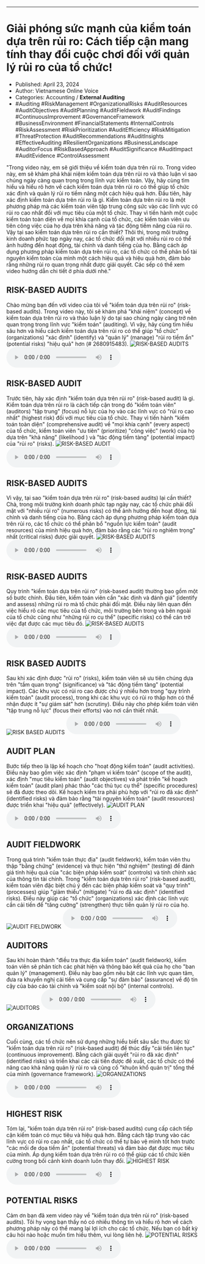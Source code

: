 
---

# Giải phóng sức mạnh của kiểm toán dựa trên rủi ro: Cách tiếp cận mang tính thay đổi cuộc chơi đối với quản lý rủi ro của tổ chức!

- Published: April 23, 2024
- Author: Vietnamese Online Voice
- Categories: Accounting / **External Auditing**
- #Auditing #RiskManagement #OrganizationalRisks #AuditResources #AuditObjectives #AuditPlanning #AuditFieldwork #AuditFindings #ContinuousImprovement #GovernanceFramework #BusinessEnvironment #FinancialStatements #InternalControls #RiskAssessment #RiskPrioritization #AuditEfficiency #RiskMitigation #ThreatProtection #AuditRecommendations #AuditInsights #EffectiveAuditing #ResilientOrganizations #BusinessLandscape #AuditorFocus #RiskBasedApproach #AuditSignificance #AuditImpact #AuditEvidence #ControlAssessment

"Trong video này, em sẽ giới thiệu về kiểm toán dựa trên rủi ro. Trong video này, em sẽ khám phá khái niệm kiểm toán dựa trên rủi ro và thảo luận vì sao chúng ngày càng quan trọng trong lĩnh vực kiểm toán. Vậy, hãy cùng tìm hiểu và hiểu rõ hơn về cách kiểm toán dựa trên rủi ro có thể giúp tổ chức xác định và quản lý rủi ro tiềm năng một cách hiệu quả hơn. Đầu tiên, hãy xác định kiểm toán dựa trên rủi ro là gì. Kiểm toán dựa trên rủi ro là một phương pháp mà các kiểm toán viên tập trung công sức vào các lĩnh vực có rủi ro cao nhất đối với mục tiêu của một tổ chức. Thay vì tiến hành một cuộc kiểm toán toàn diện về mọi khía cạnh của tổ chức, các kiểm toán viên ưu tiên công việc của họ dựa trên khả năng và tác động tiềm năng của rủi ro. Vậy tại sao kiểm toán dựa trên rủi ro cần thiết? Thôi thì, trong môi trường kinh doanh phức tạp ngày nay, các tổ chức đối mặt với nhiều rủi ro có thể ảnh hưởng đến hoạt động, tài chính và danh tiếng của họ. Bằng cách áp dụng phương pháp kiểm toán dựa trên rủi ro, các tổ chức có thể phân bổ tài nguyên kiểm toán của mình một cách hiệu quả và hiệu quả hơn, đảm bảo rằng những rủi ro quan trọng nhất được giải quyết. Các sếp có thể xem video hướng dẫn chi tiết ở phía dưới nhé."


## RISK-BASED AUDITS

Chào mừng bạn đến với video của tôi về "kiểm toán dựa trên rủi ro" (risk-based audits). Trong video này, tôi sẽ khám phá "khái niệm" (concept) về kiểm toán dựa trên rủi ro và thảo luận lý do tại sao chúng ngày càng trở nên quan trọng trong lĩnh vực "kiểm toán" (auditing). Vì vậy, hãy cùng tìm hiểu sâu hơn và hiểu cách kiểm toán dựa trên rủi ro có thể giúp "tổ chức" (organizations) "xác định" (identify) và "quản lý" (manage) "rủi ro tiềm ẩn" (potential risks) "hiệu quả" hơn (# 2680915483).
![RISK-BASED AUDITS](https://http-archiver-apis-production-80.schnworks.com/storage/images/transitions/2024-04-23/transition--12587244983-Montserrat-ExtraBold-004895.jpg)
<audio controls>
    <source src="https://http-archiver-apis-production-80.schnworks.com/storage/audio/file-42206261235.mp3" type="audio/mpeg">
</audio>



## RISK-BASED AUDIT

Trước tiên, hãy xác định "kiểm toán dựa trên rủi ro" (risk-based audit) là gì. Kiểm toán dựa trên rủi ro là cách tiếp cận trong đó "kiểm toán viên" (auditors) "tập trung" (focus) nỗ lực của họ vào các lĩnh vực có "rủi ro cao nhất" (highest risk) đối với mục tiêu của tổ chức. Thay vì tiến hành "kiểm toán toàn diện" (comprehensive audit) về "mọi khía cạnh" (every aspect) của tổ chức, kiểm toán viên "ưu tiên" (prioritize) "công việc" (work) của họ dựa trên "khả năng" (likelihood ) và "tác động tiềm tàng" (potential impact) của "rủi ro" (risks).
![RISK-BASED AUDIT](https://http-archiver-apis-production-80.schnworks.com/storage/images/transitions/2024-04-23/transition--23201387519-Montserrat-SemiBold-1A237E.jpg)
<audio controls>
    <source src="https://http-archiver-apis-production-80.schnworks.com/storage/audio/file-13766362368.mp3" type="audio/mpeg">
</audio>



## RISK-BASED AUDITS

Vì vậy, tại sao "kiểm toán dựa trên rủi ro" (risk-based audits) lại cần thiết? Chà, trong môi trường kinh doanh phức tạp ngày nay, các tổ chức phải đối mặt với "nhiều rủi ro" (numerous risks) có thể ảnh hưởng đến hoạt động, tài chính và danh tiếng của họ. Bằng cách áp dụng phương pháp kiểm toán dựa trên rủi ro, các tổ chức có thể phân bổ "nguồn lực kiểm toán" (audit resources) của mình hiệu quả hơn, đảm bảo rằng các "rủi ro nghiêm trọng" nhất (critical risks) được giải quyết.
![RISK-BASED AUDITS](https://http-archiver-apis-production-80.schnworks.com/storage/images/transitions/2024-04-23/transition-26351503709-Montserrat-Black-4A148C.jpg)
<audio controls>
    <source src="https://http-archiver-apis-production-80.schnworks.com/storage/audio/file-37685726557.mp3" type="audio/mpeg">
</audio>



## RISK-BASED AUDITS

Quy trình "kiểm toán dựa trên rủi ro" (risk-based audit) thường bao gồm một số bước chính. Đầu tiên, kiểm toán viên cần "xác định và đánh giá" (identify and assess) những rủi ro mà tổ chức phải đối mặt. Điều này liên quan đến việc hiểu rõ các mục tiêu của tổ chức, môi trường bên trong và bên ngoài của tổ chức cũng như "những rủi ro cụ thể" (specific risks) có thể cản trở việc đạt được các mục tiêu đó.
![RISK-BASED AUDITS](https://http-archiver-apis-production-80.schnworks.com/storage/images/transitions/2024-04-23/transition--23784834470-Montserrat-Thin-880E4F.jpg)
<audio controls>
    <source src="https://http-archiver-apis-production-80.schnworks.com/storage/audio/file-7935279899.mp3" type="audio/mpeg">
</audio>



## RISK BASED AUDITS

Sau khi xác định được "rủi ro" (risks), kiểm toán viên sẽ ưu tiên chúng dựa trên "tầm quan trọng" (significance) và "tác động tiềm tàng" (potential impact). Các khu vực có rủi ro cao được chú ý nhiều hơn trong "quy trình kiểm toán" (audit process), trong khi các khu vực có rủi ro thấp hơn có thể nhận được ít "sự giám sát" hơn (scrutiny). Điều này cho phép kiểm toán viên "tập trung nỗ lực" (focus their efforts) vào nơi cần thiết nhất.
![RISK BASED AUDITS](https://http-archiver-apis-production-80.schnworks.com/storage/images/transitions/2024-04-23/transition--11926254736-Montserrat-Medium-880E4F.jpg)
<audio controls>
    <source src="https://http-archiver-apis-production-80.schnworks.com/storage/audio/file-12710437415.mp3" type="audio/mpeg">
</audio>



## AUDIT PLAN

Bước tiếp theo là lập kế hoạch cho "hoạt động kiểm toán" (audit activities). Điều này bao gồm việc xác định "phạm vi kiểm toán" (scope of the audit), xác định "mục tiêu kiểm toán" (audit objectives) và phát triển "kế hoạch kiểm toán" (audit plan) phác thảo "các thủ tục cụ thể" (specific procedures) sẽ đã được theo dõi. Kế hoạch kiểm tra phải phù hợp với "rủi ro đã xác định" (identified risks) và đảm bảo rằng "tài nguyên kiểm toán" (audit resources) được triển khai "hiệu quả" (effectively).
![AUDIT PLAN](https://http-archiver-apis-production-80.schnworks.com/storage/images/transitions/2024-04-23/transition--61582713667-Montserrat-Regular-512DA8.jpg)
<audio controls>
    <source src="https://http-archiver-apis-production-80.schnworks.com/storage/audio/file-29054655048.mp3" type="audio/mpeg">
</audio>



## AUDIT FIELDWORK

Trong quá trình "kiểm toán thực địa" (audit fieldwork), kiểm toán viên thu thập "bằng chứng" (evidence) và thực hiện "thử nghiệm" (testing) để đánh giá tính hiệu quả của "các biện pháp kiểm soát" (controls) và tính chính xác của thông tin tài chính. Trong "kiểm toán dựa trên rủi ro" (risk-based audit), kiểm toán viên đặc biệt chú ý đến các biện pháp kiểm soát và "quy trình" (processes) giúp "giảm thiểu" (mitigate) "rủi ro đã xác định" (identified risks). Điều này giúp các "tổ chức" (organizations) xác định các lĩnh vực cần cải tiến để "tăng cường" (strengthen) thực tiễn quản lý rủi ro của họ.
![AUDIT FIELDWORK](https://http-archiver-apis-production-80.schnworks.com/storage/images/transitions/2024-04-23/transition-24537443375-Montserrat-Thin-004895.jpg)
<audio controls>
    <source src="https://http-archiver-apis-production-80.schnworks.com/storage/audio/file-25881332620.mp3" type="audio/mpeg">
</audio>



## AUDITORS

Sau khi hoàn thành "điều tra thực địa kiểm toán" (audit fieldwork), kiểm toán viên sẽ phân tích các phát hiện và thông báo kết quả của họ cho "ban quản lý" (management). Điều này bao gồm nêu bật các lĩnh vực quan tâm, đưa ra khuyến nghị cải tiến và cung cấp "sự đảm bảo" (assurance) về độ tin cậy của báo cáo tài chính và "kiểm soát nội bộ" (internal controls).
![AUDITORS](https://http-archiver-apis-production-80.schnworks.com/storage/images/transitions/2024-04-23/transition--10727935556-Montserrat-SemiBold-283593.jpg)
<audio controls>
    <source src="https://http-archiver-apis-production-80.schnworks.com/storage/audio/file-13925824558.mp3" type="audio/mpeg">
</audio>



## ORGANIZATIONS

Cuối cùng, các tổ chức nên sử dụng những hiểu biết sâu sắc thu được từ "kiểm toán dựa trên rủi ro" (risk-based audit) để thúc đẩy "cải tiến liên tục" (continuous improvement). Bằng cách giải quyết "rủi ro đã xác định" (identified risks) và triển khai các cải tiến được đề xuất, các tổ chức có thể nâng cao khả năng quản lý rủi ro và củng cố "khuôn khổ quản trị" tổng thể của mình (governance framework).
![ORGANIZATIONS](https://http-archiver-apis-production-80.schnworks.com/storage/images/transitions/2024-04-23/transition--7640875961-Montserrat-SemiBold-880E4F.jpg)
<audio controls>
    <source src="https://http-archiver-apis-production-80.schnworks.com/storage/audio/file-8374248072.mp3" type="audio/mpeg">
</audio>



## HIGHEST RISK

Tóm lại, "kiểm toán dựa trên rủi ro" (risk-based audits) cung cấp cách tiếp cận kiểm toán có mục tiêu và hiệu quả hơn. Bằng cách tập trung vào các lĩnh vực có rủi ro cao nhất, các tổ chức có thể tự bảo vệ mình tốt hơn trước "các mối đe dọa tiềm ẩn" (potential threats) và đảm bảo đạt được mục tiêu của mình. Áp dụng kiểm toán dựa trên rủi ro có thể giúp các tổ chức kiên cường trong bối cảnh kinh doanh luôn thay đổi.
![HIGHEST RISK](https://http-archiver-apis-production-80.schnworks.com/storage/images/transitions/2024-04-23/transition-21053122788-Montserrat-Medium-673AB7.jpg)
<audio controls>
    <source src="https://http-archiver-apis-production-80.schnworks.com/storage/audio/file-11687369781.mp3" type="audio/mpeg">
</audio>



## POTENTIAL RISKS

Cảm ơn bạn đã xem video này về "kiểm toán dựa trên rủi ro" (risk-based audits). Tôi hy vọng bạn thấy nó có nhiều thông tin và hiểu rõ hơn về cách phương pháp này có thể mang lại lợi ích cho các tổ chức. Nếu bạn có bất kỳ câu hỏi nào hoặc muốn tìm hiểu thêm, vui lòng liên hệ.
![POTENTIAL RISKS](https://http-archiver-apis-production-80.schnworks.com/storage/images/transitions/2024-04-23/transition-3798633950-Montserrat-ExtraBold-303F9F.jpg)
<audio controls>
    <source src="https://http-archiver-apis-production-80.schnworks.com/storage/audio/file-2795845948.mp3" type="audio/mpeg">
</audio>

